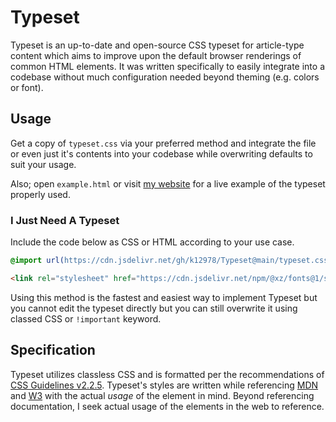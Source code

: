 # Typeset

Typeset is an up-to-date and open-source CSS typeset for article-type content which aims to improve upon the default browser renderings of common HTML elements. It was written specifically to easily integrate into a codebase without much configuration needed beyond theming (e.g. colors or font).

## Usage

Get a copy of `typeset.css` via your preferred method and integrate the file or even just it's contents into your codebase while overwriting defaults to suit your usage.

Also; open `example.html` or visit [my website](https://kikoi.site) for a live example of the typeset properly used.

### I Just Need A Typeset

Include the code below as CSS or HTML according to your use case.

```css
@import url(https://cdn.jsdelivr.net/gh/k12978/Typeset@main/typeset.css);
```

```html
<link rel="stylesheet" href="https://cdn.jsdelivr.net/npm/@xz/fonts@1/serve/inter.css" type="text/css" />
```

Using this method is the fastest and easiest way to implement Typeset but you cannot edit the typeset directly but you can still overwrite it using classed CSS or `!important` keyword.

## Specification

Typeset utilizes classless CSS and is formatted per the recommendations of [CSS Guidelines v2.2.5](https://cssguidelin.es/). Typeset's styles are written while referencing [MDN](https://developer.mozilla.org/en-US/docs/Web/HTML/Element/a) and [W3](https://www.w3schools.com/tags/default.asp) with the actual *usage* of the element in mind. Beyond referencing documentation, I seek actual usage of the elements in the web to reference.

